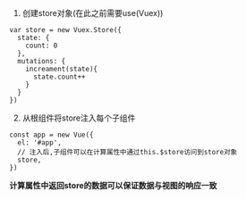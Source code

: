 1. 创建store对象(在此之前需要use(Vuex))
```
var store = new Vuex.Store({
  state: {
    count: 0
  },
  mutations: {
    increament(state){
      state.count++
    }
  }
})
```
2. 从根组件将store注入每个子组件
```
const app = new Vue({
  el: '#app',
  // 注入后,子组件可以在计算属性中通过this.$store访问到store对象
  store,
})
```
**计算属性中返回store的数据可以保证数据与视图的响应一致**
